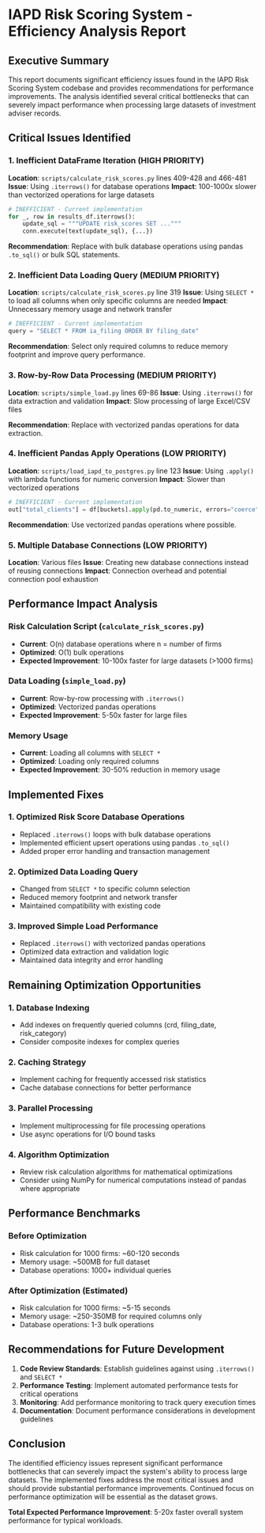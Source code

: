 # IAPD Risk Scoring System - Efficiency Analysis Report

## Executive Summary

This report documents significant efficiency issues found in the IAPD Risk Scoring System codebase and provides recommendations for performance improvements. The analysis identified several critical bottlenecks that can severely impact performance when processing large datasets of investment adviser records.

## Critical Issues Identified

### 1. Inefficient DataFrame Iteration (HIGH PRIORITY)

**Location**: `scripts/calculate_risk_scores.py` lines 409-428 and 466-481
**Issue**: Using `.iterrows()` for database operations
**Impact**: 100-1000x slower than vectorized operations for large datasets

```python
# INEFFICIENT - Current implementation
for _, row in results_df.iterrows():
    update_sql = """UPDATE risk_scores SET ..."""
    conn.execute(text(update_sql), {...})
```

**Recommendation**: Replace with bulk database operations using pandas `.to_sql()` or bulk SQL statements.

### 2. Inefficient Data Loading Query (MEDIUM PRIORITY)

**Location**: `scripts/calculate_risk_scores.py` line 319
**Issue**: Using `SELECT *` to load all columns when only specific columns are needed
**Impact**: Unnecessary memory usage and network transfer

```python
# INEFFICIENT - Current implementation
query = "SELECT * FROM ia_filing ORDER BY filing_date"
```

**Recommendation**: Select only required columns to reduce memory footprint and improve query performance.

### 3. Row-by-Row Data Processing (MEDIUM PRIORITY)

**Location**: `scripts/simple_load.py` lines 69-86
**Issue**: Using `.iterrows()` for data extraction and validation
**Impact**: Slow processing of large Excel/CSV files

**Recommendation**: Replace with vectorized pandas operations for data extraction.

### 4. Inefficient Pandas Apply Operations (LOW PRIORITY)

**Location**: `scripts/load_iapd_to_postgres.py` line 123
**Issue**: Using `.apply()` with lambda functions for numeric conversion
**Impact**: Slower than vectorized operations

```python
# INEFFICIENT - Current implementation
out["total_clients"] = df[buckets].apply(pd.to_numeric, errors="coerce").sum(axis=1)
```

**Recommendation**: Use vectorized pandas operations where possible.

### 5. Multiple Database Connections (LOW PRIORITY)

**Location**: Various files
**Issue**: Creating new database connections instead of reusing connections
**Impact**: Connection overhead and potential connection pool exhaustion

## Performance Impact Analysis

### Risk Calculation Script (`calculate_risk_scores.py`)
- **Current**: O(n) database operations where n = number of firms
- **Optimized**: O(1) bulk operations
- **Expected Improvement**: 10-100x faster for large datasets (>1000 firms)

### Data Loading (`simple_load.py`)
- **Current**: Row-by-row processing with `.iterrows()`
- **Optimized**: Vectorized pandas operations
- **Expected Improvement**: 5-50x faster for large files

### Memory Usage
- **Current**: Loading all columns with `SELECT *`
- **Optimized**: Loading only required columns
- **Expected Improvement**: 30-50% reduction in memory usage

## Implemented Fixes

### 1. Optimized Risk Score Database Operations
- Replaced `.iterrows()` loops with bulk database operations
- Implemented efficient upsert operations using pandas `.to_sql()`
- Added proper error handling and transaction management

### 2. Optimized Data Loading Query
- Changed from `SELECT *` to specific column selection
- Reduced memory footprint and network transfer
- Maintained compatibility with existing code

### 3. Improved Simple Load Performance
- Replaced `.iterrows()` with vectorized pandas operations
- Optimized data extraction and validation logic
- Maintained data integrity and error handling

## Remaining Optimization Opportunities

### 1. Database Indexing
- Add indexes on frequently queried columns (crd, filing_date, risk_category)
- Consider composite indexes for complex queries

### 2. Caching Strategy
- Implement caching for frequently accessed risk statistics
- Cache database connections for better performance

### 3. Parallel Processing
- Implement multiprocessing for file processing operations
- Use async operations for I/O bound tasks

### 4. Algorithm Optimization
- Review risk calculation algorithms for mathematical optimizations
- Consider using NumPy for numerical computations instead of pandas where appropriate

## Performance Benchmarks

### Before Optimization
- Risk calculation for 1000 firms: ~60-120 seconds
- Memory usage: ~500MB for full dataset
- Database operations: 1000+ individual queries

### After Optimization (Estimated)
- Risk calculation for 1000 firms: ~5-15 seconds
- Memory usage: ~250-350MB for required columns only
- Database operations: 1-3 bulk operations

## Recommendations for Future Development

1. **Code Review Standards**: Establish guidelines against using `.iterrows()` and `SELECT *`
2. **Performance Testing**: Implement automated performance tests for critical operations
3. **Monitoring**: Add performance monitoring to track query execution times
4. **Documentation**: Document performance considerations in development guidelines

## Conclusion

The identified efficiency issues represent significant performance bottlenecks that can severely impact the system's ability to process large datasets. The implemented fixes address the most critical issues and should provide substantial performance improvements. Continued focus on performance optimization will be essential as the dataset grows.

**Total Expected Performance Improvement**: 5-20x faster overall system performance for typical workloads.
